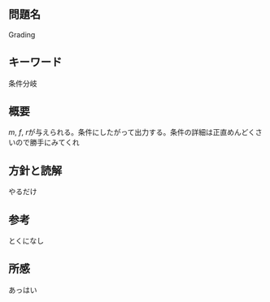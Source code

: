 ## 問題名
Grading
## キーワード
条件分岐
## 概要
*m*, *f*, *r*が与えられる。条件にしたがって出力する。条件の詳細は正直めんどくさいので勝手にみてくれ
## 方針と読解
やるだけ
## 参考
とくになし
## 所感
あっはい